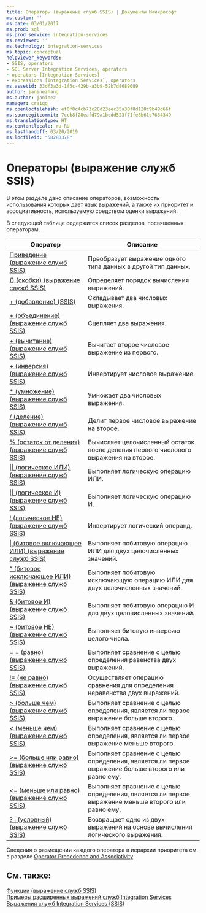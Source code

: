 ```yaml
---
title: Операторы (выражение служб SSIS) | Документы Майкрософт
ms.custom: ''
ms.date: 03/01/2017
ms.prod: sql
ms.prod_service: integration-services
ms.reviewer: ''
ms.technology: integration-services
ms.topic: conceptual
helpviewer_keywords:
- SSIS, operators
- SQL Server Integration Services, operators
- operators [Integration Services]
- expressions [Integration Services], operators
ms.assetid: 33df3a3d-1f5c-429b-a3b9-52b7d8689089
author: janinezhang
ms.author: janinez
manager: craigg
ms.openlocfilehash: ef0f0c4cb73c28d23eec35a30f8d120c9b49c66f
ms.sourcegitcommit: 7ccb8f28eafd79a1bddd523f71fe8b61c7634349
ms.translationtype: HT
ms.contentlocale: ru-RU
ms.lasthandoff: 03/20/2019
ms.locfileid: "58280378"
---
```

# <a name="operators-ssis-expression"></a>Операторы (выражение служб SSIS)
  В этом разделе дано описание операторов, возможность использования которых дает язык выражений, а также их приоритет и ассоциативность, используемую средством оценки выражений.  
  
 В следующей таблице содержится список разделов, посвященных операторам.  
  
|Оператор|Описание|  
|--------------|-----------------|  
|[Приведение (выражение служб SSIS)](../../integration-services/expressions/cast-ssis-expression.md)|Преобразует выражение одного типа данных в другой тип данных.|  
|[() (скобки) (выражение служб SSIS)](../../integration-services/expressions/parentheses-ssis-expression.md)|Определяет порядок вычисления выражений.|  
|[+ (добавление) (SSIS)](../../integration-services/expressions/add-ssis.md)|Складывает два числовых выражения.|  
|[+ (объединение) (выражение служб SSIS)](../../integration-services/expressions/concatenate-ssis-expression.md)|Сцепляет два выражения.|  
|[+ (вычитание) (выражение служб SSIS)](../../integration-services/expressions/subtract-ssis-expression.md)|Вычитает второе числовое выражение из первого.|  
|[+ (инверсия) (выражение служб SSIS)](../../integration-services/expressions/negate-ssis-expression.md)|Инвертирует числовое выражение.|  
|[&#42; (умножение) (выражение служб SSIS)](../../integration-services/expressions/multiply-ssis-expression.md)|Умножает два числовых выражения.|  
|[/ (деление) (выражение служб SSIS)](../../integration-services/expressions/divide-ssis-expression.md)|Делит первое числовое выражение на второе.|  
|[% (остаток от деления) (выражение служб SSIS)](../../integration-services/expressions/modulo-ssis-expression.md)|Вычисляет целочисленный остаток после деления первого числового выражения на второе.|  
|[&#124;&#124; (логическое ИЛИ) (выражение служб SSIS)](../../integration-services/expressions/logical-or-ssis-expression.md)|Выполняет логическую операцию ИЛИ.|  
|[&#124;&#124; (логическое И) (выражение служб SSIS)](../../integration-services/expressions/logical-and-ssis-expression.md)|Выполняет логическую операцию И.|  
|[\! (логическое НЕ) (выражение служб SSIS)](../../integration-services/expressions/logical-not-ssis-expression.md)|Инвертирует логический операнд.|  
|[&#124; (битовое включающее ИЛИ) (выражение служб SSIS)](../../integration-services/expressions/bitwise-inclusive-or-ssis-expression.md)|Выполняет побитовую операцию ИЛИ для двух целочисленных значений.|  
|[^ (битовое исключающее ИЛИ) (выражение служб SSIS)](../../integration-services/expressions/bitwise-exclusive-or-ssis-expression.md)|Выполняет побитовую исключающую операцию ИЛИ для двух целочисленных значений.|  
|[& (битовое И) (выражение служб SSIS)](../../integration-services/expressions/bitwise-and-ssis-expression.md)|Выполняет побитовую операцию И для двух целочисленных значений.|  
|[~ (битовое НЕ) (выражение служб SSIS)](../../integration-services/expressions/bitwise-not-ssis-expression.md)|Выполняет битовую инверсию целого числа.|  
|[= = (равно) (выражение служб SSIS)](../../integration-services/expressions/equal-ssis-expression.md)|Выполняет сравнение с целью определения равенства двух выражений.|  
|[\!= (не равно) (выражение служб SSIS)](../../integration-services/expressions/unequal-ssis-expression.md)|Осуществляет операцию сравнения для определения неравенства двух выражений.|  
|[&#62; (больше чем) (выражение служб SSIS)](../../integration-services/expressions/greater-than-ssis-expression.md)|Выполняет сравнение с целью определения, является ли первое выражение больше второго.|  
|[&#60; (меньше чем) (выражение служб SSIS)](../../integration-services/expressions/less-than-ssis-expression.md)|Выполняет сравнение с целью определения, является ли первое выражение меньше второго.|  
|[&#62;= (больше или равно) (выражение служб SSIS)](../../integration-services/expressions/greater-than-or-equal-to-ssis-expression.md)|Выполняет сравнение с целью определения, является ли первое выражение больше второго или равно ему.|  
|[&#60;= (меньше или равно) (выражение служб SSIS)](../../integration-services/expressions/less-than-or-equal-to-ssis-expression.md)|Выполняет сравнение с целью определения, является ли первое выражение меньше второго или равно ему.|  
|[? : (условный) (выражение служб SSIS)](../../integration-services/expressions/conditional-ssis-expression.md)|Возвращает одно из двух выражений на основе вычисления логического выражения.|  
  
 Сведения о размещении каждого оператора в иерархии приоритета см. в разделе [Operator Precedence and Associativity](../../integration-services/expressions/operator-precedence-and-associativity.md).  
  
## <a name="see-also"></a>См. также:  
 [Функции (выражение служб SSIS)](../../integration-services/expressions/functions-ssis-expression.md)   
 [Примеры расширенных выражений служб Integration Services](../../integration-services/expressions/examples-of-advanced-integration-services-expressions.md)   
 [Выражения служб Integration Services (SSIS)](../../integration-services/expressions/integration-services-ssis-expressions.md)  
  
  
